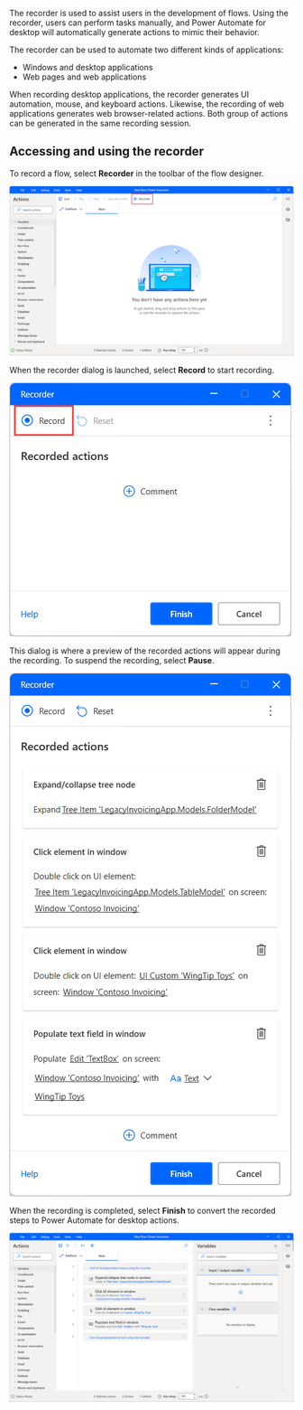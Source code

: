 The recorder is used to assist users in the development of flows. Using the recorder, users can perform tasks manually, and Power Automate for desktop will automatically generate actions to mimic their behavior.

The recorder can be used to automate two different kinds of applications: 

- Windows and desktop applications
- Web pages and web applications 

When recording desktop applications, the recorder generates UI automation, mouse, and keyboard actions. Likewise, the recording of web applications generates web browser-related actions. Both group of actions can be generated in the same recording session.

## Accessing and using the recorder

To record a flow, select **Recorder** in the toolbar of the flow designer.
  
![Screenshot of the recorder button in the flow designer.](..\media\flow-designer-recorder-button.png)

When the recorder dialog is launched, select **Record** to start recording.

![Screenshot of the recorder window.](..\media\recorder-window.png)

This dialog is where a preview of the recorded actions will appear during the recording. To suspend the recording, select **Pause**.

![Screenshot of the recorded steps in the recorder window.](..\media\recorded-actions.png)

When the recording is completed, select **Finish** to convert the recorded steps to Power Automate for desktop actions.

![Screenshot of the generated actions in the flow designer.](..\media\generated-actions.png)